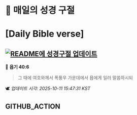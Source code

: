 # 🙏 매일의 성경 구절
# [Daily Bible verse]
## [![README에 성경구절 업데이트](https://github.com/DONGSUKA/first_test/actions/workflows/update-readme-bible.yml/badge.svg)](https://github.com/DONGSUKA/first_test/actions/workflows/update-readme-bible.yml)
<!-- START_BIBLE_VERSE -->
📖 **욥기 40:6**
> 그 때에 여호와께서 폭풍우 가운데에서 욥에게 일러 말씀하시되

🕊️ _업데이트 시각: 2025-10-11 15:47:31 KST_
  <!-- END_BIBLE_VERSE -->
## GITHUB_ACTION
